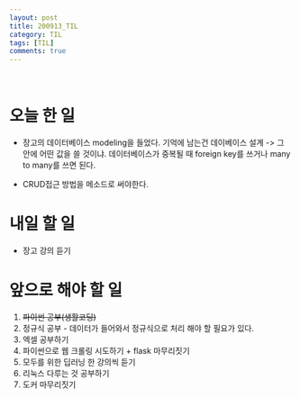 ```yaml
---
layout: post
title: 200913_TIL
category: TIL
tags: [TIL]
comments: true
---
```


<br>

# 오늘 한 일

- 장고의 데이터베이스 modeling을 들었다. 기억에 남는건 데이베이스 설계 -> 그 안에 어떤 값을 쓸 것이냐. 데이터베이스가 중복될 때 foreign key를 쓰거나 many to many를 쓰면 된다.

- CRUD접근 방법을 메소드로 써야한다.

# 내일 할 일

- 장고 강의 듣기

# 앞으로 해야 할 일

1. ~~파이썬 공부(생활코딩)~~
2. 정규식 공부 - 데이터가 들어와서 정규식으로 처리 해야 할 필요가 있다.
3. 엑셀 공부하기
4. 파이썬으로 웹 크롤링 시도하기 + flask 마무리짓기
5. 모두를 위한 딥러닝 한 강의씩 듣기
6. 리눅스 다루는 것 공부하기
7. 도커 마무리짓기

